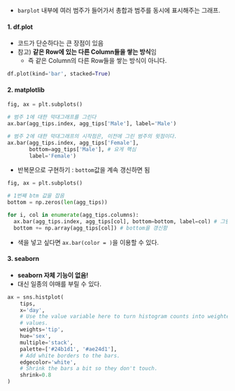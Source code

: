 - `barplot` 내부에 여러 범주가 들어가서 총합과 범주를 동시에 표시해주는 그래프.

#### 1. df.plot
- 코드가 단순하다는 큰 장점이 있음
- 참고) **같은 Row에 있는 다른 Column들을 쌓는 방식**임
	- 즉 같은 Column의 다른 Row들을 쌓는 방식이 아니다.
```python
df.plot(kind='bar', stacked=True)
```

#### 2. matplotlib
```python
fig, ax = plt.subplots()

# 범주 1에 대한 막대그래프를 그린다
ax.bar(agg_tips.index, agg_tips['Male'], label='Male')

# 범주 2에 대한 막대그래프의 시작점은, 이전에 그린 범주의 윗점이다.
ax.bar(agg_tips.index, agg_tips['Female'], 
	   bottom=agg_tips['Male'], # 요게 핵심
       label='Female')
```

- 반복문으로 구현하기 : `bottom`값을 계속 갱신하면 됨
```python
fig, ax = plt.subplots()

# 1번째 btm 값을 잡음
bottom = np.zeros(len(agg_tips))

for i, col in enumerate(agg_tips.columns):
  ax.bar(agg_tips.index, agg_tips[col], bottom=bottom, label=col) # 그림을 그리고
  bottom += np.array(agg_tips[col]) # bottom을 갱신함
```
- 색을 넣고 싶다면 `ax.bar(color = )`을 이용할 수 있다.

#### 3. seaborn
- **seaborn 자체 기능이 없음!**
- 대신 일종의 야매를 부릴 수 있다.
```python
ax = sns.histplot(
    tips,
    x='day',
    # Use the value variable here to turn histogram counts into weighted
    # values.
    weights='tip',
    hue='sex',
    multiple='stack',
    palette=['#24b1d1', '#ae24d1'],
    # Add white borders to the bars.
    edgecolor='white',
    # Shrink the bars a bit so they don't touch.
    shrink=0.8
)
```